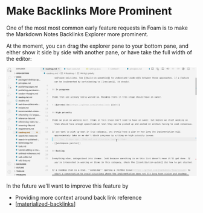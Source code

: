 # Make Backlinks More Prominent

One of the most most common early feature requests in Foam is to make the Markdown Notes Backlinks Explorer more prominent.

At the moment, you can drag the explorer pane to your bottom pane, and either show it side by side with another pane, or have take the full width of the editor:

![Demo of dragging and dropping the pane](assets/images/demo-backlinks-explorer.gif)

In the future we'll want to improve this feature by

- Providing more context around back link reference
- [[materialized-backlinks]]





[//begin]: # "Autogenerated link references for markdown compatibility"
[materialized-backlinks]: materialized-backlinks "Materialized Backlinks (stub)"
[//end]: # "Autogenerated link references"